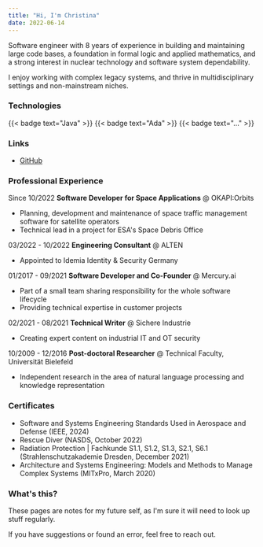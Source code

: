 ```yaml
---
title: "Hi, I'm Christina"
date: 2022-06-14
---
```


Software engineer with 8 years of experience in building and maintaining large code bases,
a foundation in formal logic and applied mathematics, and 
a strong interest in nuclear technology and software system dependability.

I enjoy working with complex legacy systems, and thrive in multidisciplinary settings and non-mainstream niches.

### Technologies

{{< badge text="Java" >}}
{{< badge text="Ada" >}}
{{< badge text="..." >}}

### Links

* [GitHub](https://github.com/cunger/)

### Professional Experience

Since 10/2022 **Software Developer for Space Applications** @ OKAPI:Orbits
* Planning, development and maintenance of space traffic management software for satellite operators
* Technical lead in a project for ESA's Space Debris Office

03/2022 - 10/2022 **Engineering Consultant** @ ALTEN
* Appointed to Idemia Identity & Security Germany

01/2017 - 09/2021 **Software Developer and Co-Founder** @ Mercury.ai
* Part of a small team sharing responsibility for the whole software lifecycle
* Providing technical expertise in customer projects

02/2021 - 08/2021 **Technical Writer** @ Sichere Industrie
* Creating expert content on industrial IT and OT security

10/2009 - 12/2016 **Post-doctoral Researcher** @ Technical Faculty, Universität Bielefeld
* Independent research in the area of natural language processing and knowledge representation

### Certificates

* Software and Systems Engineering Standards Used in Aerospace and Defense (IEEE, 2024)
* Rescue Diver (NASDS, October 2022)
* Radiation Protection | Fachkunde S1.1, S1.2, S1.3, S2.1, S6.1 (Strahlenschutzakademie Dresden, December 2021)
* Architecture and Systems Engineering: Models and Methods to Manage Complex Systems (MITxPro, March 2020)

### What's this?

These pages are notes for my future self, as I'm sure it will need to look up stuff regularly.

If you have suggestions or found an error, feel free to reach out.
